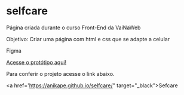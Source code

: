 # selfcare

Página criada durante o curso Front-End da VaiNaWeb

Objetivo: Criar uma página com html e css que se adapte a celular

Figma

<a href="https://www.figma.com/file/d3XuxUt94vr0o4kBSo7IHC/Dev-Challenge?node-id=54%3A335&mode=dev" target="_blank">Acesse o protótipo aqui!</a>

Para conferir o projeto acesse o link abaixo.

<a href='https://anikape.github.io/selfcare/" target="_black">Sefcare</a>

